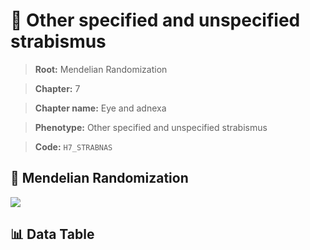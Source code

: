 # 🧪 Other specified and unspecified strabismus

> **Root:** Mendelian Randomization

> **Chapter:** 7  

> **Chapter name:** Eye and adnexa

> **Phenotype:** Other specified and unspecified strabismus  

> **Code:** `H7_STRABNAS`

## 🧬 Mendelian Randomization  

<img src="/MR/Figures/Forward/H7_STRABNAS.png"/>

## 📊 Data Table

<CsvTableMRF src="/public/MR/Data/Forward/H7_STRABNAS.csv"/>
